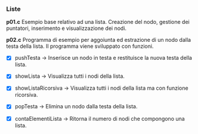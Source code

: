 ### Liste ###

**p01.c**
Esempio base relativo ad una lista. Creazione del nodo, gestione dei puntatori, inserimento e visualizzazione dei nodi.

**p02.c**
Programma di esempio per aggoiunta ed estrazione di un nodo dalla testa della lista. Il programma
viene sviluppato con funzioni.
- [x] pushTesta -> Inserisce un nodo in testa e restituisce la nuova testa della lista.
- [x] showLista -> Visualizza tutti i nodi della lista.
- [x] showListaRicorsiva -> Visualizza tutti i nodi della lista ma con funzione ricorsiva.
- [x] popTesta -> Elimina un nodo dalla testa della lista.
- [x] contaElementiLista -> Ritorna il numero di nodi che compongono una lista.

